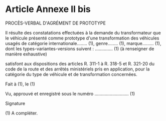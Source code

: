 # Article Annexe II bis

PROCÈS-VERBAL D'AGRÉMENT DE PROTOTYPE

Il résulte des constatations effectuées à la demande du transformateur que le véhicule présenté comme prototype d'une transformation des véhicules usagés de catégorie internationale........ (1), genre........ (1), marque......... (1), dont les types-variantes-versions suivent : .............. (1) (à renseigner de manière exhaustive)

satisfont aux dispositions des articles R. 311-1 à R. 318-5 et R. 321-20 du code de la route et des arrêtés ministériels pris en application, pour la catégorie du type de véhicule et de transformation concernées.

Fait à (1), le (1)

Vu, approuvé et enregistré sous le numéro ........................... (1)

Signature

(1) A compléter.
